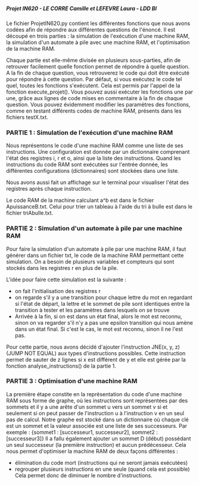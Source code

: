 ##### Projet IN620 - LE CORRE Camille et LEFEVRE Laura - LDD BI


Le fichier ProjetIN620.py contient les différentes fonctions que nous avons codées afin de répondre aux différentes questions de l'énoncé. Il est découpé en trois parties : la simulation de l'exécution d'une machine RAM, la simulation d'un automate à pile avec une machine RAM, et l'optimisation de la machine RAM.

Chaque partie est elle-même divisée en plusieurs sous-parties, afin de retrouver facilement quelle fonction permet de répondre à quelle question.
A la fin de chaque question, vous retrouverez le code qui doit être exécuté pour répondre à cette question. Par défaut, si vous exécutez le code tel quel, toutes les fonctions s'exécutent. Cela est permis par l'appel de la fonction execute_projet(). Vous pouvez aussi exécuter les fonctions une par une, grâce aux lignes de code mises en commentaire à la fin de chaque question.
Vous pouvez évidemment modifier les paramètres des fonctions, comme en testant différents codes de machine RAM, présents dans les fichiers testX.txt.

### PARTIE 1 : Simulation de l'exécution d'une machine RAM

Nous représentons le code d'une machine RAM comme une liste de ses instructions. Une configuration est donnée par un dictionnaire comprenant l'état des registres i, r et o, ainsi que la liste des instructions. Quand les instructions du code RAM sont exécutées sur l'entrée donnée, les différentes configurations (dictionnaires) sont stockées dans une liste.

Nous avons aussi fait un affichage sur le terminal pour visualiser l'état des registres après chaque instruction.

Le code RAM de la machine calculant a^b est dans le fichier ApuissanceB.txt.
Celui pour trier un tableau à l'aide du tri à bulle est dans le fichier triAbulle.txt.

### PARTIE 2 : Simulation d'un automate à pile par une machine RAM

Pour faire la simulation d'un automate à pile par une machine RAM, il faut générer dans un fichier txt, le code de la machine RAM permettant cette simulation. On a besoin de plusieurs variables et compteurs qui sont stockés dans les registres r en plus de la pile. 

L'idée pour faire cette simulation est la suivante : 
- on fait l'initialisation des registres r
-  on regarde s'il y a une transition pour chaque lettre du mot en regardant si l'état de départ, la lettre et le sommet de pile sont identiques entre la transition à tester et les paramètres dans lesquels on se trouve
- Arrivée à la fin, si on est dans un état final, alors le mot est reconnu, sinon on va regarder s'il n'y a pas une epsilon transition qui nous amène dans un état final. Si c'est le cas, le mot est reconnu, sinon il ne l'est pas.

Pour cette partie, nous avons décidé d'ajouter l'instruction JNE(x, y, z) (JUMP NOT EQUAL) aux types d'instructions possibles. Cette instruction permet de sauter de z lignes si x est différent de y et elle est gérée par la fonction analyse_instructions() de la partie 1.

### PARTIE 3 : Optimisation d'une machine RAM

La première étape constite en la représentation du code d'une machine RAM sous forme de graphe, où les instructions sont représentées par des sommets et il y a une arête d'un sommet u vers un sommet v si et seulement si on peut passer de l'instruction u à l'instruction v en un seul pas de calcul.
Notre graphe est stocké dans un dictionnaire où chaque clé est un sommet et la valeur associée est une liste de ses successeurs. Par exemple : {sommet1 : [successeur1, successeur2], sommet2 : [successeur3]}
Il a fallu également ajouter un sommet D (début) possédant un seul successeur (la première instruction) et aucun prédécesseur. 
Cela nous permet d'optimiser la machine RAM de deux façons différentes :
- élimination du code mort (instructions qui ne seront jamais exécutées)
- regrouper plusieurs instructions en une seule (quand cela est possible)
Cela permet donc de diminuer le nombre d'instructions.